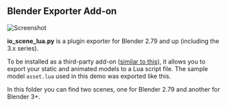 ## Blender Exporter Add-on

![Screenshot](https://i.imgur.com/8DGk8ek.png)

**io_scene_lua.py** is a plugin exporter for Blender 2.79 and up (including the 3.x series).  

To be installed as a third-party add-on ([similar to this](https://blender.stackexchange.com/a/1689)), it allows you to export your static and animated models to a Lua script file. The sample model `asset.lua` used in this demo was exported like this.  

In this folder you can find two scenes, one for Blender 2.79 and another for Blender 3+.
